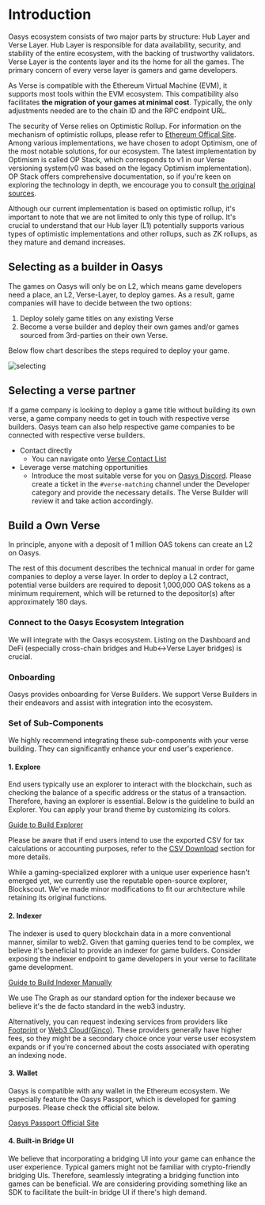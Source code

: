 # Introduction
Oasys ecosystem consists of two major parts by structure: Hub Layer and Verse Layer. Hub Layer is responsible for data availability, security, and stability of the entire ecosystem, with the backing of trustworthy validators. Verse Layer is the contents layer and its the home for all the games. The primary concern of every verse layer is gamers and game developers.

As Verse is compatible with the Ethereum Virtual Machine (EVM), it supports most tools within the EVM ecosystem. This compatibility also facilitates **the migration of your games at minimal cost**. Typically, the only adjustments needed are to the chain ID and the RPC endpoint URL.

The security of Verse relies on Optimistic Rollup. For information on the mechanism of optimistic rollups, please refer to [Ethereum Offical Site](https://ethereum.org/en/developers/docs/scaling/optimistic-rollups/). Among various implementations, we have chosen to adopt Optimism, one of the most notable solutions, for our ecosystem. The latest implementation by Optimism is called OP Stack, which corresponds to v1 in our Verse versioning system(v0 was based on the legacy Optimism implementation). OP Stack offers comprehensive documentation, so if you're keen on exploring the technology in depth, we encourage you to consult [the original sources](https://docs.optimism.io/stack/getting-started).

Although our current implementation is based on optimistic rollup, it's important to note that we are not limited to only this type of rollup. It's crucial to understand that our Hub layer (L1) potentially supports various types of optimistic implementations and other rollups, such as ZK rollups, as they mature and demand increases.


## Selecting as a builder in Oasys
The games on Oasys will only be on L2, which means game developers need a place, an L2, Verse-Layer, to deploy games. As a result, game companies will have to decide between the two options:
1. Deploy solely game titles on any existing Verse
2. Become a verse builder and deploy their own games and/or games sourced from 3rd-parties on their own Verse.

Below flow chart describes the steps required to deploy your game.

![selecting](/img/docs/techdocs/verse/selecting.png)


## Selecting a verse partner
If a game company is looking to deploy a game title without building its own verse, a game company needs to get in touch with respective verse builders. Oasys team can also help respective game companies to be connected with respective verse builders.
- Contact directly
  - You can navigate onto [Verse Contact List](/docs/verse-developer/contact-list)
- Leverage verse matching opportunities
  - Introduce the most suitable verse for you on [Oasys Discord](https://discord.gg/8hfWTbKVex). Please create a ticket in the `#verse-matching` channel under the Developer category and provide the necessary details. The Verse Builder will review it and take action accordingly.

## Build a Own Verse
In principle, anyone with a deposit of 1 million OAS tokens can create an L2 on Oasys.

The rest of this document describes the technical manual in order for game companies to deploy a verse layer. In order to deploy a L2 contract, potential verse builders are required to deposit 1,000,000 OAS tokens as a minimum requirement, which will be returned to the depositor(s) after approximately 180 days.

### Connect to the Oasys Ecosystem Integration
We will integrate with the Oasys ecosystem. Listing on the Dashboard and DeFi (especially cross-chain bridges and Hub↔︎Verse Layer bridges) is crucial.

### Onboarding
Oasys provides onboarding for Verse Builders. We support Verse Builders in their endeavors and assist with integration into the ecosystem.

### Set of Sub-Components
We highly recommend integrating these sub-components with your verse building. They can significantly enhance your end user's experience.

#### 1. Explore
End users typically use an explorer to interact with the blockchain, such as checking the balance of a specific address or the status of a transaction. Therefore, having an explorer is essential. Below is the guideline to build an Explorer. You can apply your brand theme by customizing its colors.

[Guide to Build Explorer](/docs/verse-developer/how-to-build-verse/explorer)

Please be aware that if end users intend to use the exported CSV for tax calculations or accounting purposes, refer to the [CSV Download](/docs/staking/explore/1-2-csv-download) section for more details.

While a gaming-specialized explorer with a unique user experience hasn't emerged yet, we currently use the reputable open-source explorer, Blockscout. We've made minor modifications to fit our architecture while retaining its original functions.

#### 2. Indexer
The indexer is used to query blockchain data in a more conventional manner, similar to web2. Given that gaming queries tend to be complex, we believe it's beneficial to provide an indexer for game builders. Consider exposing the indexer endpoint to game developers in your verse to facilitate game development.

[Guide to Build Indexer Manually](/docs/verse-developer/how-to-build-verse/the-graph)

We use The Graph as our standard option for the indexer because we believe it's the de facto standard in the web3 industry.

Alternatively, you can request indexing services from providers like [Footprint](https://www.footprint.network/) or [Web3 Cloud(Ginco)](https://web3cloud.ginco.co.jp/). These providers generally have higher fees, so they might be a secondary choice once your verse user ecosystem expands or if you're concerned about the costs associated with operating an indexing node.

#### 3. Wallet
Oasys is compatible with any wallet in the Ethereum ecosystem. We especially feature the Oasys Passport, which is developed for gaming purposes. Please check the official site below.

[Oasys Passport Official Site](https://www.oasys-wallet.com/en)

#### 4. Built-in Bridge UI
We believe that incorporating a bridging UI into your game can enhance the user experience. Typical gamers might not be familiar with crypto-friendly bridging UIs. Therefore, seamlessly integrating a bridging function into games can be beneficial. We are considering providing something like an SDK to facilitate the built-in bridge UI if there's high demand.

